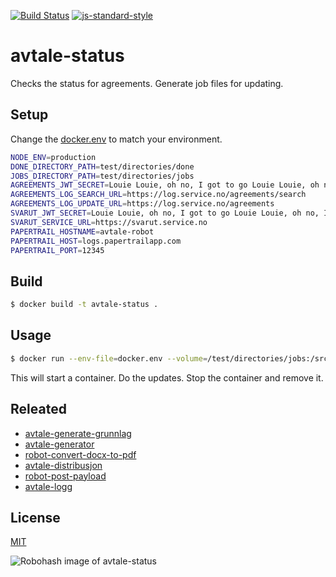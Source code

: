 [![Build Status](https://travis-ci.org/telemark/avtale-status.svg?branch=master)](https://travis-ci.org/telemark/avtale-status)
[![js-standard-style](https://img.shields.io/badge/code%20style-standard-brightgreen.svg?style=flat)](https://github.com/feross/standard)

# avtale-status

Checks the status for agreements. Generate job files for updating.

## Setup

Change the [docker.env](docker.env) to match your environment.

```sh
NODE_ENV=production
DONE_DIRECTORY_PATH=test/directories/done
JOBS_DIRECTORY_PATH=test/directories/jobs
AGREEMENTS_JWT_SECRET=Louie Louie, oh no, I got to go Louie Louie, oh no, I got to go
AGREEMENTS_LOG_SEARCH_URL=https://log.service.no/agreements/search
AGREEMENTS_LOG_UPDATE_URL=https://log.service.no/agreements
SVARUT_JWT_SECRET=Louie Louie, oh no, I got to go Louie Louie, oh no, I got to go
SVARUT_SERVICE_URL=https://svarut.service.no
PAPERTRAIL_HOSTNAME=avtale-robot
PAPERTRAIL_HOST=logs.papertrailapp.com
PAPERTRAIL_PORT=12345
```
## Build

```sh
$ docker build -t avtale-status .
```

## Usage

```sh
$ docker run --env-file=docker.env --volume=/test/directories/jobs:/src/test/directories/jobs --rm avtale-status
```

This will start a container. Do the updates. Stop the container and remove it.

## Releated

- [avtale-generate-grunnlag](https://github.com/telemark/avtale-generate-grunnlag)
- [avtale-generator](https://github.com/telemark/avtale-generator)
- [robot-convert-docx-to-pdf](https://github.com/telemark/robot-convert-docx-to-pdf)
- [avtale-distribusjon](https://github.com/telemark/avtale-distribusjon)
- [robot-post-payload](https://github.com/telemark/robot-post-payload)
- [avtale-logg](https://github.com/telemark/avtale-logg)

## License

[MIT](LICENSE)

![Robohash image of avtale-status](https://robots.kebabstudios.party/avtale-status.png "Robohash image of avtale-status")